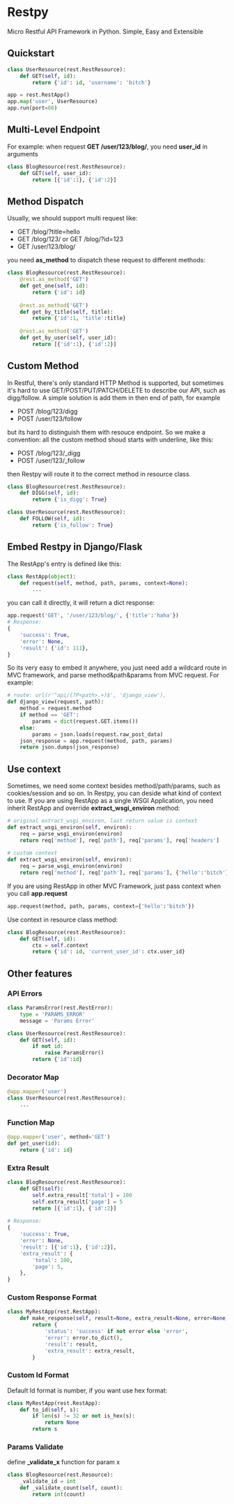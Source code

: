 # Restpy
Micro Restful API Framework in Python. Simple, Easy and Extensible

## Quickstart
```python
class UserResource(rest.RestResource):
    def GET(self, id):
        return {'id': id, 'username': 'bitch'}

app = rest.RestApp()
app.map('user', UserResource)
app.run(port=80)
```

## Multi-Level Endpoint
For example: when request **GET /user/123/blog/**, you need **user_id** in arguments
```python
class BlogResource(rest.RestResource):
    def GET(self, user_id):
        return [{'id':1}, {'id':2}]
```

## Method Dispatch
Usually, we should support multi request like:
- GET /blog/?title=hello
- GET /blog/123/ or GET /blog/?id=123
- GET /user/123/blog/

you need **as_method** to dispatch these request to different methods:
```python
class BlogResource(rest.RestResource):
    @rest.as_method('GET')
    def get_one(self, id):
        return {'id': id}
    
    @rest.as_method('GET')
    def get_by_title(self, title):
        return {'id':1, 'title':title}
        
    @rest.as_method('GET')
    def get_by_user(self, user_id):
        return [{'id':1}, {'id':2}]
```

## Custom Method
In Restful, there's only standard HTTP Method is supported, but sometimes it's hard to use GET/POST/PUT/PATCH/DELETE to describe our API, such as digg/follow. A simple solution is add them in then end of path, for example
- POST /blog/123/digg
- POST /user/123/follow

but its hard to distinguish them with resouce endpoint. So we make a convention: all the custom method shoud starts with underline, like this:
- POST /blog/123/_digg
- POST /user/123/_follow

then Restpy will route it to the correct method in resource class.

```python
class BlogResource(rest.RestResource):
    def DIGG(self, id):
        return {'is_digg': True}

class UserResource(rest.RestResource):
    def FOLLOW(self, id):
        return {'is_follow': True}
```

## Embed Restpy in Django/Flask
The RestApp's entry is defined like this:

```python
class RestApp(object):
    def request(self, method, path, params, context=None):
        ...
```

you can call it directly, it will return a dict response:

```python
app.request('GET', '/user/123/blog/', {'title':'haha'})
# Response:
{
    'success': True,
    'error': None,
    'result': {'id': 111},
}
```

So its very easy to embed it anywhere, you just need add a wildcard route in MVC framework, and parse method&path&params from MVC request. For example:

```python
# route: url(r'^api/(?P<path>.+)$', 'django_view'),
def django_view(request, path):
    method = request.method
    if method == 'GET':
        params = dict(request.GET.items())
    else:
        params = json.loads(request.raw_post_data)
    json_response = app.request(method, path, params)
    return json.dumps(json_response)
```

## Use context
Sometimes, we need some context besides method/path/params, such as cookies/session and so on. In Restpy, you can deside what kind of context to use.
If you are using RestApp as a single WSGI Application, you need inherit RestApp and override **extract_wsgi_environ** method:

```python
# original extract_wsgi_environ, last return value is context
def extract_wsgi_environ(self, environ):
    req = parse_wsgi_environ(environ)
    return req['method'], req['path'], req['params'], req['headers']
    
# custom context 
def extract_wsgi_environ(self, environ):
    req = parse_wsgi_environ(environ)
    return req['method'], req['path'], req['params'], {'hello':'bitch'}
```

If you are using RestApp in other MVC Framework, just pass context when you call **app.request**

```python
app.request(method, path, params, context={'hello':'bitch'})
```

Use context in resource class method:

```python
class BlogResource(rest.RestResource):
    def GET(self, id):
        ctx = self.context
        return {'id': id, 'current_user_id': ctx.user_id}
```
    
## Other features
### API Errors
```python
class ParamsError(rest.RestError):
    type = 'PARAMS_ERROR'
    message = 'Params Error'

class UserResource(rest.RestResource):
    def GET(self, id):
        if not id:
            raise ParamsError()
        return {'id':id}
```

### Decorator Map
```python
@app.mapper('user')
class UserResource(rest.RestResource):
    ...
```

### Function Map
```python
@app.mapper('user', method='GET')
def get_user(id):
    return {'id': id}
```

### Extra Result
```python
class BlogResource(rest.RestResource):
    def GET(self):
        self.extra_result['total'] = 100
        self.extra_result['page'] = 5
        return [{'id':1}, {'id':2}]
        
# Response:
{
    'success': True,
    'error': None,
    'result': [{'id':1}, {'id':2}],
    'extra_result': {
        'total': 100,
        'page': 5,
    },
}
```

### Custom Response Format
```python
class MyRestApp(rest.RestApp):
    def make_response(self, result=None, extra_result=None, error=None):
        return {
            'status': 'success' if not error else 'error',
            'error': error.to_dict(),
            'result': result,
            'extra_result': extra_result,
        }
```

### Custom Id Format
Default Id format is number, if you want use hex format:
```python
class MyRestApp(rest.RestApp):
    def to_id(self, s):
        if len(s) != 32 or not is_hex(s):
            return None
        return s
```

### Params Validate
define **_validate_x** function for param x
```python
class BlogResource(rest.Resource):
    _validate_id = int
    def _validate_count(self, count):
        return int(count)
```
